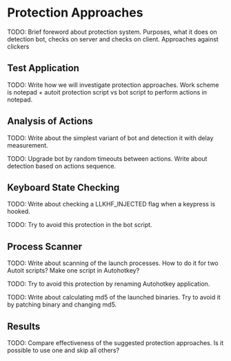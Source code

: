 # Protection Approaches

TODO: Brief foreword about protection system. Purposes, what it does on detection bot, checks on server and checks on client. Approaches against clickers

## Test Application

TODO: Write how we will investigate protection approaches. Work scheme is notepad + autoit protection script vs bot script to perform actions in notepad.

## Analysis of Actions

TODO: Write about the simplest variant of bot and detection it with delay measurement.

TODO: Upgrade bot by random timeouts between actions. Write about detection based on actions sequence.

## Keyboard State Checking

TODO: Write about checking a LLKHF_INJECTED flag when a keypress is hooked.

TODO: Try to avoid this protection in the bot script.

## Process Scanner

TODO: Write about scanning of the launch processes. How to do it for two Autoit scripts? Make one script in Autohotkey?

TODO: Try to avoid this protection by renaming Autohotkey application.

TODO: Write about calculating md5 of the launched binaries. Try to avoid it by patching binary and changing md5.

## Results

TODO: Compare effectiveness of the suggested protection approaches. Is it possible to use one and skip all others?
